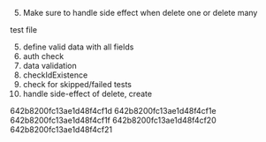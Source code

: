 <!-- code file -->

<!-- 1. Define schema for express, yup -->

<!-- 2. Change the auth & check for required fields in routes file -->

<!-- 3. Make sure to parse req.body in: create one, update one and update many -->

<!-- 4. Make sure to checkIdExistence if req.body contain objectid type -->

5. Make sure to handle side effect when delete one or delete many

test file

5. define valid data with all fields
6. auth check
7. data validation
8. checkIdExistence
9. check for skipped/failed tests
10. handle side-effect of delete, create

642b8200fc13ae1d48f4cf1d
642b8200fc13ae1d48f4cf1e
642b8200fc13ae1d48f4cf1f
642b8200fc13ae1d48f4cf20
642b8200fc13ae1d48f4cf21

